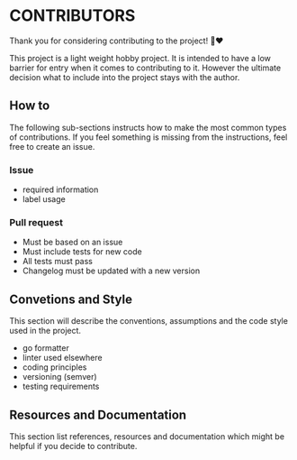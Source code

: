 # CONTRIBUTORS

Thank you for considering contributing to the project! 🎉❤️

This project is a light weight hobby project. It is intended to have a low barrier for entry when it comes to contributing to it. However the ultimate decision what to include into the project stays with the author. 

## How to

The following sub-sections instructs how to make the most common types of contributions. If you feel something is missing from the instructions, feel free to create an issue.

### Issue

- required information
- label usage

### Pull request

- Must be based on an issue
- Must include tests for new code
- All tests must pass
- Changelog must be updated with a new version

## Convetions and Style

This section will describe the conventions, assumptions and the code style used in the project.

- go formatter
- linter used elsewhere
- coding principles
- versioning (semver)
- testing requirements

## Resources and Documentation

This section list references, resources and documentation which might be helpful if you decide to contribute. 
